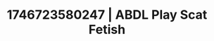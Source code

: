 ---
categories:
- AI-generated
- Sapphic desires
- Feather touch
- Ethereal kink
- Voyeur fantasy
- ASMR
- Cosplay
- Eclectic erotica
image: /assets/images/1746723580247.jpg
layout: post
seo:
  description: Featured content with artistic Scat Fetish, ABDL Play. HD images available.
  keywords: Scat Fetish, ABDL Play
  og_image: /assets/images/1746723580247.jpg
  schema_type: VisualArtwork
tags:
- ABDL Play
- Scat Fetish
- '#1746723580247'
title: 1746723580247 | ABDL Play Scat Fetish
---